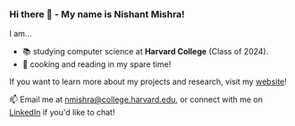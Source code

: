 ### Hi there 👋 - My name is Nishant Mishra!

I am...
- 📚 studying computer science at **Harvard College** (Class of 2024).
- 🎉 cooking and reading in my spare time!

If you want to learn more about my projects and research, visit my [website](https://nmishra459.github.io/)!

📫 Email me at nmishra@college.harvard.edu, or connect with me on [LinkedIn](https://www.linkedin.com/in/nmishra2024/) if you'd like to chat!
